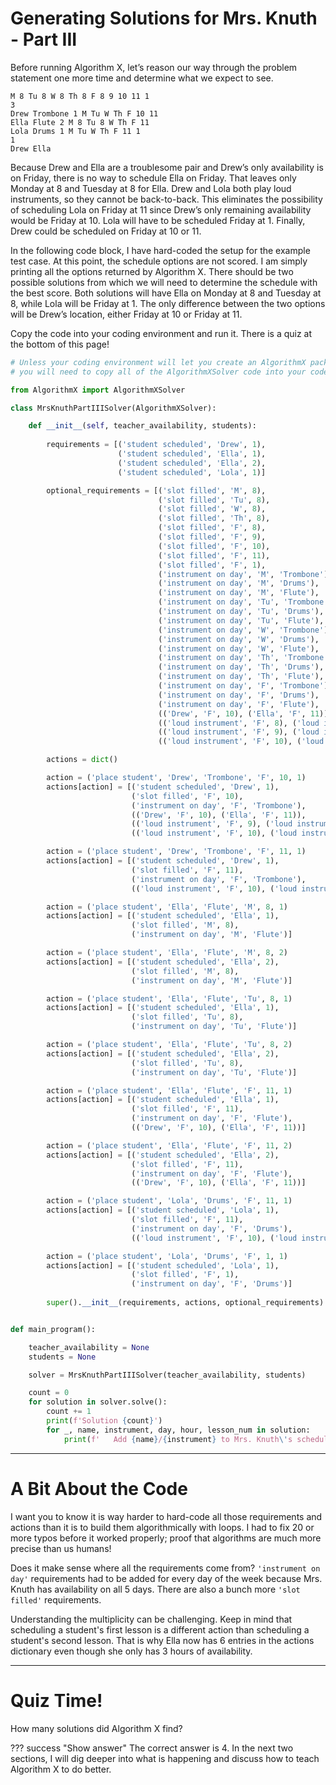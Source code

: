 # Generating Solutions for Mrs. Knuth - Part III

Before running Algorithm X, let’s reason our way through the problem statement one more time and determine what we expect to see.

```
M 8 Tu 8 W 8 Th 8 F 8 9 10 11 1
3
Drew Trombone 1 M Tu W Th F 10 11
Ella Flute 2 M 8 Tu 8 W Th F 11
Lola Drums 1 M Tu W Th F 11 1
1
Drew Ella
```

Because Drew and Ella are a troublesome pair and Drew’s only availability is on Friday, there is no way to schedule Ella on Friday. That leaves only Monday at 8 and Tuesday at 8 for Ella. Drew and Lola both play loud instruments, so they cannot be back-to-back. This eliminates the possibility of scheduling Lola on Friday at 11 since Drew’s only remaining availability would be Friday at 10. Lola will have to be scheduled Friday at 1. Finally, Drew could be scheduled on Friday at 10 or 11.

In the following code block, I have hard-coded the setup for the example test case. At this point, the schedule options are not scored. I am simply printing all the options returned by Algorithm X. There should be two possible solutions from which we will need to determine the schedule with the best score. Both solutions will have Ella on Monday at 8 and Tuesday at 8, while Lola will be Friday at 1. The only difference between the two options will be Drew’s location, either Friday at 10 or Friday at 11.

Copy the code into your coding environment and run it. There is a quiz at the bottom of this page!

```python
# Unless your coding environment will let you create an AlgorithmX package,
# you will need to copy all of the AlgorithmXSolver code into your code.

from AlgorithmX import AlgorithmXSolver

class MrsKnuthPartIIISolver(AlgorithmXSolver):

    def __init__(self, teacher_availability, students):
        
        requirements = [('student scheduled', 'Drew', 1),
                        ('student scheduled', 'Ella', 1),
                        ('student scheduled', 'Ella', 2),
                        ('student scheduled', 'Lola', 1)]

        optional_requirements = [('slot filled', 'M', 8),
                                 ('slot filled', 'Tu', 8),
                                 ('slot filled', 'W', 8),
                                 ('slot filled', 'Th', 8),
                                 ('slot filled', 'F', 8),
                                 ('slot filled', 'F', 9),
                                 ('slot filled', 'F', 10),
                                 ('slot filled', 'F', 11),
                                 ('slot filled', 'F', 1),
                                 ('instrument on day', 'M', 'Trombone'),
                                 ('instrument on day', 'M', 'Drums'),
                                 ('instrument on day', 'M', 'Flute'),
                                 ('instrument on day', 'Tu', 'Trombone'),
                                 ('instrument on day', 'Tu', 'Drums'),
                                 ('instrument on day', 'Tu', 'Flute'),
                                 ('instrument on day', 'W', 'Trombone'),
                                 ('instrument on day', 'W', 'Drums'),
                                 ('instrument on day', 'W', 'Flute'),
                                 ('instrument on day', 'Th', 'Trombone'),
                                 ('instrument on day', 'Th', 'Drums'),
                                 ('instrument on day', 'Th', 'Flute'),
                                 ('instrument on day', 'F', 'Trombone'),
                                 ('instrument on day', 'F', 'Drums'),
                                 ('instrument on day', 'F', 'Flute'),
                                 (('Drew', 'F', 10), ('Ella', 'F', 11)),
                                 (('loud instrument', 'F', 8), ('loud instrument', 'F', 9)),
                                 (('loud instrument', 'F', 9), ('loud instrument', 'F', 10)),
                                 (('loud instrument', 'F', 10), ('loud instrument', 'F', 11))]

        actions = dict()

        action = ('place student', 'Drew', 'Trombone', 'F', 10, 1)
        actions[action] = [('student scheduled', 'Drew', 1),
                           ('slot filled', 'F', 10),
                           ('instrument on day', 'F', 'Trombone'),
                           (('Drew', 'F', 10), ('Ella', 'F', 11)),
                           (('loud instrument', 'F', 9), ('loud instrument', 'F', 10)),
                           (('loud instrument', 'F', 10), ('loud instrument', 'F', 11))]

        action = ('place student', 'Drew', 'Trombone', 'F', 11, 1)
        actions[action] = [('student scheduled', 'Drew', 1),
                           ('slot filled', 'F', 11),
                           ('instrument on day', 'F', 'Trombone'),
                           (('loud instrument', 'F', 10), ('loud instrument', 'F', 11))]

        action = ('place student', 'Ella', 'Flute', 'M', 8, 1)
        actions[action] = [('student scheduled', 'Ella', 1),
                           ('slot filled', 'M', 8),
                           ('instrument on day', 'M', 'Flute')]

        action = ('place student', 'Ella', 'Flute', 'M', 8, 2)
        actions[action] = [('student scheduled', 'Ella', 2),
                           ('slot filled', 'M', 8),
                           ('instrument on day', 'M', 'Flute')]

        action = ('place student', 'Ella', 'Flute', 'Tu', 8, 1)
        actions[action] = [('student scheduled', 'Ella', 1),
                           ('slot filled', 'Tu', 8),
                           ('instrument on day', 'Tu', 'Flute')]

        action = ('place student', 'Ella', 'Flute', 'Tu', 8, 2)
        actions[action] = [('student scheduled', 'Ella', 2),
                           ('slot filled', 'Tu', 8),
                           ('instrument on day', 'Tu', 'Flute')]

        action = ('place student', 'Ella', 'Flute', 'F', 11, 1)
        actions[action] = [('student scheduled', 'Ella', 1),
                           ('slot filled', 'F', 11),
                           ('instrument on day', 'F', 'Flute'),
                           (('Drew', 'F', 10), ('Ella', 'F', 11))]

        action = ('place student', 'Ella', 'Flute', 'F', 11, 2)
        actions[action] = [('student scheduled', 'Ella', 2),
                           ('slot filled', 'F', 11),
                           ('instrument on day', 'F', 'Flute'),
                           (('Drew', 'F', 10), ('Ella', 'F', 11))]

        action = ('place student', 'Lola', 'Drums', 'F', 11, 1)
        actions[action] = [('student scheduled', 'Lola', 1),
                           ('slot filled', 'F', 11),
                           ('instrument on day', 'F', 'Drums'),
                           (('loud instrument', 'F', 10), ('loud instrument', 'F', 11))]

        action = ('place student', 'Lola', 'Drums', 'F', 1, 1)
        actions[action] = [('student scheduled', 'Lola', 1),
                           ('slot filled', 'F', 1),
                           ('instrument on day', 'F', 'Drums')]
    
        super().__init__(requirements, actions, optional_requirements)


def main_program():

    teacher_availability = None
    students = None

    solver = MrsKnuthPartIIISolver(teacher_availability, students)

    count = 0
    for solution in solver.solve():
        count += 1
        print(f'Solution {count}')
        for _, name, instrument, day, hour, lesson_num in solution:
            print(f'   Add {name}/{instrument} to Mrs. Knuth\'s schedule on {day} at {hour}.')
```

---

# A Bit About the Code

I want you to know it is way harder to hard-code all those requirements and actions than it is to build them algorithmically with loops. I had to fix 20 or more typos before it worked properly; proof that algorithms are much more precise than us humans!

Does it make sense where all the requirements come from? `'instrument on day'` requirements had to be added for every day of the week because Mrs. Knuth has availability on all 5 days. There are also a bunch more `'slot filled'` requirements.

Understanding the multiplicity can be challenging. Keep in mind that scheduling a student's first lesson is a different action than scheduling a student's second lesson. That is why Ella now has 6 entries in the actions dictionary even though she only has 3 hours of availability.

---

# Quiz Time!

How many solutions did Algorithm X find?

??? success "Show answer"
    The correct answer is 4. In the next two sections, I will dig deeper into what is happening and discuss how to teach Algorithm X to do better.

<BR>
